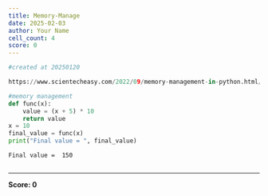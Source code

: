 ```yaml
---
title: Memory-Manage
date: 2025-02-03
author: Your Name
cell_count: 4
score: 0
---
```


```python
#created at 20250120
```


```python
https://www.scientecheasy.com/2022/09/memory-management-in-python.html/
```


```python
#memory management
def func(x):
    value = (x + 5) * 10
    return value
x = 10
final_value = func(x)
print("Final value = ", final_value)

```

    Final value =  150



```python

```


---
**Score: 0**